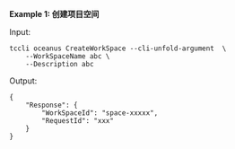 **Example 1: 创建项目空间**



Input: 

```
tccli oceanus CreateWorkSpace --cli-unfold-argument  \
    --WorkSpaceName abc \
    --Description abc
```

Output: 
```
{
    "Response": {
        "WorkSpaceId": "space-xxxxx",
        "RequestId": "xxx"
    }
}
```

